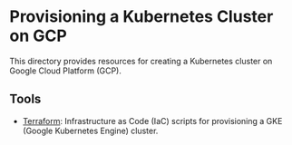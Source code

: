 # Provisioning a Kubernetes Cluster on GCP

This directory provides resources for creating a Kubernetes cluster on Google Cloud Platform (GCP).

## Tools

- [Terraform](./terraform/): Infrastructure as Code (IaC) scripts for provisioning a GKE (Google Kubernetes Engine) cluster.
